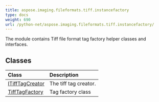 ```yaml
---
title: aspose.imaging.fileformats.tiff.instancefactory
type: docs
weight: 690
url: /python-net/aspose.imaging.fileformats.tiff.instancefactory/
---
```



The module contains Tiff file format tag factory helper classes and interfaces.

## **Classes**
|**Class**|**Description**|
| :- | :- |
|[ITiffTagCreator](/imaging/python-net/aspose.imaging.fileformats.tiff.instancefactory/itifftagcreator/)|The tiff tag creator.|
|[TiffTagFactory](/imaging/python-net/aspose.imaging.fileformats.tiff.instancefactory/tifftagfactory/)|Tag factory class|
